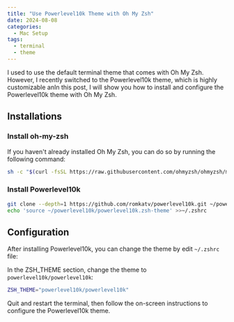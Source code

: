 ```yaml
---
title: "Use Powerlevel10k Theme with Oh My Zsh"
date: 2024-08-08
categories:
  - Mac Setup
tags:
  - terminal
  - theme
---
```


I used to use the default terminal theme that comes with Oh My Zsh. However, I recently switched to the Powerlevel10k theme, which is highly customizable anIn this post, I will show you how to install and configure the Powerlevel10k theme with Oh My Zsh.

## Installations

### Install oh-my-zsh

If you haven't already installed Oh My Zsh, you can do so by running the following command:

```zsh
sh -c "$(curl -fsSL https://raw.githubusercontent.com/ohmyzsh/ohmyzsh/master/tools/install.sh)"
```

### Install Powerlevel10k

```zsh
git clone --depth=1 https://github.com/romkatv/powerlevel10k.git ~/powerlevel10k
echo 'source ~/powerlevel10k/powerlevel10k.zsh-theme' >>~/.zshrc
```

## Configuration

After installing Powerlevel10k, you can change the theme by edit `~/.zshrc` file:

In the ZSH_THEME section, change the theme to `powerlevel10k/powerlevel10k`:

```zsh
ZSH_THEME="powerlevel10k/powerlevel10k"
```

Quit and restart the terminal, then follow the on-screen instructions to configure the Powerlevel10k theme.

